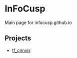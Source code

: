 # InFoCusp
Main page for infocusp.github.io
## Projects

* [tf_cnnvis](https://infocusp.github.io/tf_cnnvis/)
